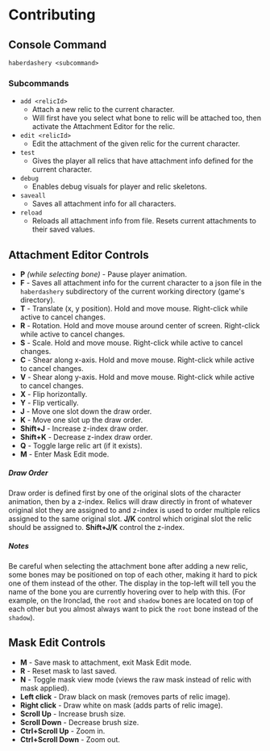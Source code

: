# Contributing

## Console Command
`haberdashery <subcommand>`

### Subcommands
* `add <relicId>`
  * Attach a new relic to the current character.
  * Will first have you select what bone to relic will be attached too, then activate the Attachment Editor for the relic.
* `edit <relicId>`
  * Edit the attachment of the given relic for the current character.
* `test`
  * Gives the player all relics that have attachment info defined for the current character.
* `debug`
  * Enables debug visuals for player and relic skeletons.
* `saveall`
  * Saves all attachment info for all characters.
* `reload`
  * Reloads all attachment info from file. Resets current attachments to their saved values.
  
## Attachment Editor Controls

* **P** *(while selecting bone)* - Pause player animation.
* **F** - Saves all attachment info for the current character to a json file in the `haberdashery` subdirectory of the current working directory (game's directory).
* **T** - Translate (x, y position). Hold and move mouse. Right-click while active to cancel changes.
* **R** - Rotation. Hold and move mouse around center of screen. Right-click while active to cancel changes.
* **S** - Scale. Hold and move mouse. Right-click while active to cancel changes.
* **C** - Shear along x-axis. Hold and move mouse. Right-click while active to cancel changes.
* **V** - Shear along y-axis. Hold and move mouse. Right-click while active to cancel changes.
* **X** - Flip horizontally.
* **Y** - Flip vertically.
* **J** - Move one slot down the draw order.
* **K** - Move one slot up the draw order.
* **Shift+J** - Increase z-index draw order.
* **Shift+K** - Decrease z-index draw order.
* **Q** - Toggle large relic art (if it exists).
* **M** - Enter Mask Edit mode.

##### Draw Order
Draw order is defined first by one of the original slots of the character animation, then by a z-index. Relics will draw directly in front of whatever original slot they are assigned to and z-index is used to order multiple relics assigned to the same original slot.
**J/K** control which original slot the relic should be assigned to. **Shift+J/K** control the z-index.

##### Notes
Be careful when selecting the attachment bone after adding a new relic, some bones may be positioned on top of each other, making it hard to pick one of them instead of the other. The display in the top-left will tell you the name of the bone you are currently hovering over to help with this. (For example, on the Ironclad, the `root` and `shadow` bones are located on top of each other but you almost always want to pick the `root` bone instead of the `shadow`).

## Mask Edit Controls

* **M** - Save mask to attachment, exit Mask Edit mode.
* **R** - Reset mask to last saved.
* **N** - Toggle mask view mode (views the raw mask instead of relic with mask applied).
* **Left click** - Draw black on mask (removes parts of relic image).
* **Right click** - Draw white on mask (adds parts of relic image).
* **Scroll Up** - Increase brush size.
* **Scroll Down** - Decrease brush size.
* **Ctrl+Scroll Up** - Zoom in.
* **Ctrl+Scroll Down** - Zoom out.
